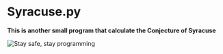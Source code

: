 # Syracuse.py
**This is another small program that calculate the Conjecture of Syracuse**

![Stay safe, stay programming](https://konachan.com/sample/daf752b40f3ade4e9438a2289fa19422/Konachan.com%20-%20269295%20sample.jpg)
